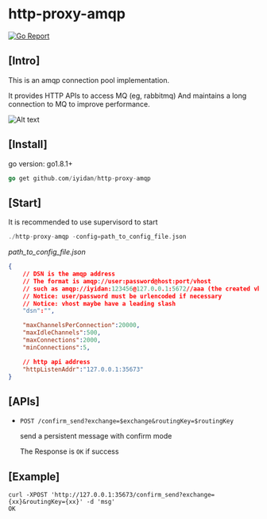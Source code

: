 # http-proxy-amqp
[![Go Report](https://goreportcard.com/badge/github.com/iyidan/http-proxy-amqp)](https://goreportcard.com/badge/github.com/iyidan/http-proxy-amqp)
## [Intro]

This is an amqp connection pool implementation. 

It provides HTTP APIs to access MQ (eg, rabbitmq)
And maintains a long connection to MQ to improve performance.

![Alt text](https://github.com/iyidan/http-proxy-amqp/raw/master/intro.jpg)

## [Install]
go version: go1.8.1+
```go
go get github.com/iyidan/http-proxy-amqp
```

## [Start]
It is recommended to use supervisord to start
```go
./http-proxy-amqp -config=path_to_config_file.json
```
_path_to_config_file.json_
```json
{
    // DSN is the amqp address
    // The format is amqp://user:password@host:port/vhost
    // such as amqp://iyidan:123456@127.0.0.1:5672//aaa (the created vhost is /aaa not aaa)
    // Notice: user/password must be urlencoded if necessary
    // Notice: vhost maybe have a leading slash
    "dsn":"",

    "maxChannelsPerConnection":20000,
    "maxIdleChannels":500,
    "maxConnections":2000,
    "minConnections":5,

    // http api address
    "httpListenAddr":"127.0.0.1:35673"
}
```

## [APIs]
<ul>
    <li>
        <code>POST /confirm_send?exchange=$exchange&routingKey=$routingKey</code><br/>
        <p>send a persistent message with confirm mode</p>
        <p>The Response is <code>OK</code> if success</p>
    </li>
</ul>

## [Example]
`curl -XPOST 'http://127.0.0.1:35673/confirm_send?exchange={xx}&routingKey={xx}' -d 'msg'`<br/>
`OK`